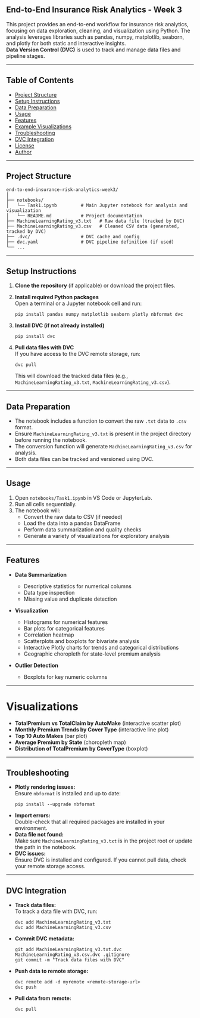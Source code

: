## End-to-End Insurance Risk Analytics - Week 3

This project provides an end-to-end workflow for insurance risk analytics, focusing on data exploration, cleaning, and visualization using Python. The analysis leverages libraries such as pandas, numpy, matplotlib, seaborn, and plotly for both static and interactive insights.  
**Data Version Control (DVC)** is used to track and manage data files and pipeline stages.

---

## Table of Contents

- [Project Structure](#project-structure)
- [Setup Instructions](#setup-instructions)
- [Data Preparation](#data-preparation)
- [Usage](#usage)
- [Features](#features)
- [Example Visualizations](#example-visualizations)
- [Troubleshooting](#troubleshooting)
- [DVC Integration](#dvc-integration)
- [License](#license)
- [Author](#author)

---

## Project Structure

```
end-to-end-insurance-risk-analytics-week3/
│
├── notebooks/
│   └── Task1.ipynb         # Main Jupyter notebook for analysis and visualization
│   └── README.md           # Project documentation
├── MachineLearningRating_v3.txt   # Raw data file (tracked by DVC)
├── MachineLearningRating_v3.csv   # Cleaned CSV data (generated, tracked by DVC)
├── .dvc/                   # DVC cache and config
├── dvc.yaml                # DVC pipeline definition (if used)
└── ...
```

---

## Setup Instructions

1. **Clone the repository** (if applicable) or download the project files.

2. **Install required Python packages**  
   Open a terminal or a Jupyter notebook cell and run:
   ```
   pip install pandas numpy matplotlib seaborn plotly nbformat dvc
   ```

3. **Install DVC (if not already installed)**  
   ```
   pip install dvc
   ```

4. **Pull data files with DVC**  
   If you have access to the DVC remote storage, run:
   ```
   dvc pull
   ```
   This will download the tracked data files (e.g., `MachineLearningRating_v3.txt`, `MachineLearningRating_v3.csv`).

---

## Data Preparation

- The notebook includes a function to convert the raw `.txt` data to `.csv` format.
- Ensure `MachineLearningRating_v3.txt` is present in the project directory before running the notebook.
- The conversion function will generate `MachineLearningRating_v3.csv` for analysis.
- Both data files can be tracked and versioned using DVC.

---

## Usage

1. Open `notebooks/Task1.ipynb` in VS Code or JupyterLab.
2. Run all cells sequentially.
3. The notebook will:
   - Convert the raw data to CSV (if needed)
   - Load the data into a pandas DataFrame
   - Perform data summarization and quality checks
   - Generate a variety of visualizations for exploratory analysis

---

## Features

- **Data Summarization**
  - Descriptive statistics for numerical columns
  - Data type inspection
  - Missing value and duplicate detection

- **Visualization**
  - Histograms for numerical features
  - Bar plots for categorical features
  - Correlation heatmap
  - Scatterplots and boxplots for bivariate analysis
  - Interactive Plotly charts for trends and categorical distributions
  - Geographic choropleth for state-level premium analysis

- **Outlier Detection**
  - Boxplots for key numeric columns

---

# Visualizations

- **TotalPremium vs TotalClaim by AutoMake** (interactive scatter plot)
- **Monthly Premium Trends by Cover Type** (interactive line plot)
- **Top 10 Auto Makes** (bar plot)
- **Average Premium by State** (choropleth map)
- **Distribution of TotalPremium by CoverType** (boxplot)

---

## Troubleshooting

- **Plotly rendering issues:**  
  Ensure `nbformat` is installed and up to date:
  ```
  pip install --upgrade nbformat
  ```
- **Import errors:**  
  Double-check that all required packages are installed in your environment.
- **Data file not found:**  
  Make sure `MachineLearningRating_v3.txt` is in the project root or update the path in the notebook.
- **DVC issues:**  
  Ensure DVC is installed and configured. If you cannot pull data, check your remote storage access.

---

## DVC Integration

- **Track data files:**  
  To track a data file with DVC, run:
  ```
  dvc add MachineLearningRating_v3.txt
  dvc add MachineLearningRating_v3.csv
  ```
- **Commit DVC metadata:**  
  ```
  git add MachineLearningRating_v3.txt.dvc MachineLearningRating_v3.csv.dvc .gitignore
  git commit -m "Track data files with DVC"
  ```
- **Push data to remote storage:**  
  ```
  dvc remote add -d myremote <remote-storage-url>
  dvc push
  ```
- **Pull data from remote:**  
  ```
  dvc pull
  ```


